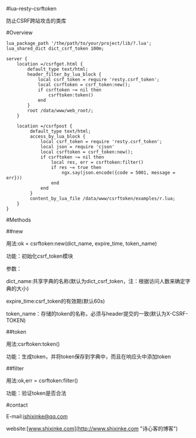 #lua-resty-csrftoken

防止CSRF跨站攻击的类库

#Overview

    lua_package_path '/the/path/to/your/project/lib/?.lua';
	lua_shared_dict dict_csrf_token 100m;

	server {
		location =/csrfget.html {
			default_type text/html;
			header_filter_by_lua_block {
				local csrf_token = require 'resty.csrf_token';
				local csrftoken = csrf_token:new();
                if csrftoken ~= nil then
                    csrftoken:token()
                end
			}
			root /data/www/web_root/;
		}

        location =/csrfpost {
             default_type text/html;
             access_by_lua_block {
                 local csrf_token = require 'resty.csrf_token';
                 local json = require 'cjson'
				 local csrftoken = csrf_token:new();
                 if csrftoken ~= nil then
                     local res, err = csrftoken:filter()
                     if res ~= true then
                         ngx.say(json.encode({code = 5001, message = err}))
                     end
                 end
             }
             content_by_lua_file /data/www/csrftoken/examples/r.lua;
        }
	}


#Methods

##new

用法:ok = csrftoken:new(dict_name, expire_time, token_name)

功能：初始化csrf_token模块

参数：
     
   dict_name:共享字典的名称(默认为dict_csrf_token，注：根据访问人数来确定字典的大小)
   
   expire_time:csrf_token的有效期(默认60s)

   token_name：存储的token的名称，必须与header提交的一致(默认为X-CSRF-TOKEN)

##token

用法:csrftoken:token()

功能：生成token，并将token保存到字典中，而且在响应头中添加token

##filter

用法:ok,err = csrftoken:filter()

功能：验证token是否合法

#contact

E-mail:ishixinke@qq.com

website:[www.shixinke.com](http://www.shixinke.com "诗心客的博客")